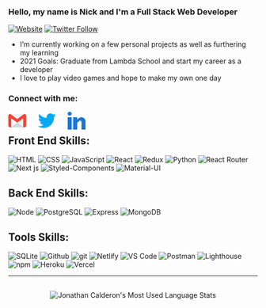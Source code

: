 ### Hello, my name is Nick and I'm a Full Stack Web Developer

[![Website](https://img.shields.io/badge/PORTFOLIO-*-brightgreen&?style=for-the-badge&logo=assets/site.svg)](http://nickcab.uno/)
[![Twitter Follow](https://img.shields.io/twitter/follow/ihunick?color=1DA1F2&logo=twitter&style=for-the-badge)](https://twitter.com/intent/follow?screen_name=ihunick)

- I’m currently working on a few personal projects as well as furthering my learning
- 2021 Goals: Graduate from Lambda School and start my career as a developer
- I love to play video games and hope to make my own one day
### Connect with me:

[<img align="left" style="margin-right: 1.5rem" alt="Gmail" width="36px" src="assets\gmail.svg" />][gmail]

[<img align="left" style="margin-right: 1.5rem" alt="Twitter" width="36px" src="assets\twitter.svg" />][twitter]

[<img align="left" style="margin-right: 1.5rem" alt="LinkedIn" width="36px" src="assets\linkedin.svg" />][linkedin]

<br />

<!-- Skill Badges -->

## Front End Skills:

![HTML](https://img.shields.io/badge/HTML-2E3440?style=for-the-badge&logo=html5)
![CSS](https://img.shields.io/badge/CSS-2E3440?style=for-the-badge&logo=css3)
![JavaScript](https://img.shields.io/badge/JavaScript-2E3440?style=for-the-badge&logo=javascript)
![React](https://img.shields.io/badge/React-2E3440?style=for-the-badge&logo=react)
![Redux](https://img.shields.io/badge/Redux-2E3440?style=for-the-badge&logo=redux)
![Python](https://img.shields.io/badge/Python-2E3440?style=for-the-badge&logo=python)
![React Router](https://img.shields.io/badge/React%20Router-2E3440?style=for-the-badge&logo=react%20router)
![Next js](https://img.shields.io/badge/Next%20js-2E3440?style=for-the-badge&logo=next.js)
![Styled-Components](https://img.shields.io/badge/Styled%20Components-2E3440?style=for-the-badge&logo=styled-components)
![Material-UI](https://img.shields.io/badge/Material%20UI-2E3440?style=for-the-badge&logo=material-ui)

## Back End Skills:

![Node](https://img.shields.io/badge/Node-2E3440?style=for-the-badge&logo=node.js)
![PostgreSQL](https://img.shields.io/badge/PostgreSQL-2E3440?style=for-the-badge&logo=postgresql)
![Express](https://img.shields.io/badge/Express-2E3440?style=for-the-badge&logo=express)
![MongoDB](https://img.shields.io/badge/MongoDB-2E3440?style=for-the-badge&logo=mongodb)

## Tools Skills:

![SQLite](https://img.shields.io/badge/SQLite-2E3440?style=for-the-badge&logo=sqlite)
![Github](https://img.shields.io/badge/GitHub-2E3440?style=for-the-badge&logo=github)
![git](https://img.shields.io/badge/git-2E3440?style=for-the-badge&logo=git)
![Netlify](https://img.shields.io/badge/Netlify-2E3440?style=for-the-badge&logo=netlify)
![VS Code](https://img.shields.io/badge/VS%20Code-2E3440?style=for-the-badge&logo=visual%20studio)
![Postman](https://img.shields.io/badge/Postman-2E3440?style=for-the-badge&logo=Postman)
![Lighthouse](https://img.shields.io/badge/Lighthouse-2E3440?style=for-the-badge&logo=lighthouse)
![npm](https://img.shields.io/badge/npm-2E3440?style=for-the-badge&logo=npm)
![Heroku](https://img.shields.io/badge/Heroku-2E3440?style=for-the-badge&logo=heroku)
![Vercel](https://img.shields.io/badge/Vercel-2E3440?style=for-the-badge&logo=vercel)

---

<!-- GitHub Stats -->
<div align="center">
  <img style="margin: 1rem; verticle-align: top"  alt="Jonathan Calderon's Most Used Language Stats"  src="https://github-readme-stats.anuraghazra1.vercel.app/api/top-langs/?username=nickcabuno&layout=compact&theme=radical" />
</div>

[website]: nickcab.uno
[gmail]: https://mail.google.com/mail/u/0/?fs=1&to=nickcabuno17@gmail.com&su=SUBJECT&body=BODY&tf=cm
[twitter]: https://twitter.com/ihunick
[linkedin]: https://www.linkedin.com/in/nick-cabuno/
